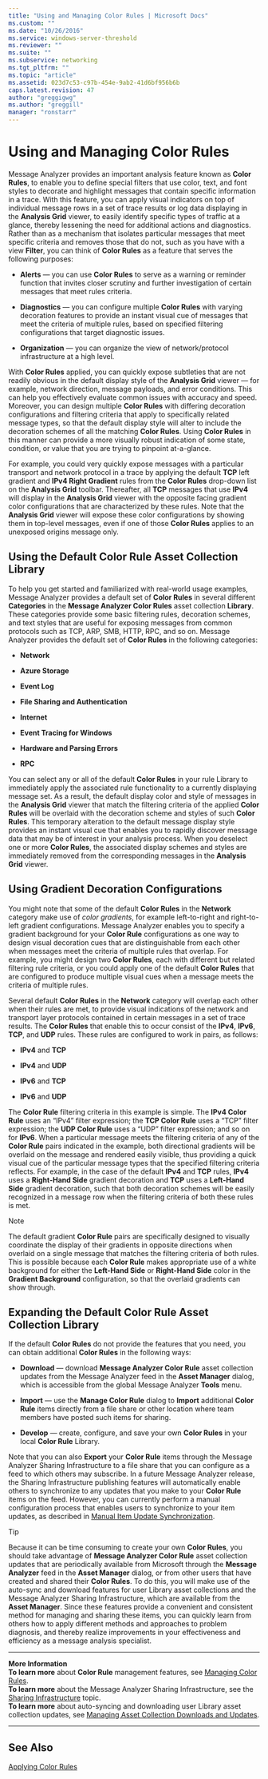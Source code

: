 ```yaml
---
title: "Using and Managing Color Rules | Microsoft Docs"
ms.custom: ""
ms.date: "10/26/2016"
ms.service: windows-server-threshold
ms.reviewer: ""
ms.suite: ""
ms.subservice: networking
ms.tgt_pltfrm: ""
ms.topic: "article"
ms.assetid: 023d7c53-c97b-454e-9ab2-41d6bf956b6b
caps.latest.revision: 47
author: "greggigwg"
ms.author: "greggill"
manager: "ronstarr"
---
```


# Using and Managing Color Rules

Message Analyzer provides an important analysis feature known as  **Color Rules**, to enable you to define special filters that use color, text, and font styles to decorate and highlight messages that contain specific information in a trace. With this feature, you can apply visual indicators on top of individual message rows in a set of trace results or log data displaying in the **Analysis Grid** viewer, to easily identify specific types of traffic at a glance, thereby lessening the need for additional actions and diagnostics. Rather than as a mechanism that isolates particular messages that meet specific criteria and removes those that do not, such as you have with a view **Filter**, you can think of **Color Rules** as a feature that serves the following purposes:  
  
-   **Alerts** — you can use **Color Rules** to serve as a warning or reminder function that invites closer scrutiny and further investigation of certain messages that meet rules criteria.  
  
-   **Diagnostics** — you can configure multiple **Color Rules** with varying decoration features to provide an instant visual cue of messages that meet the criteria of multiple rules, based on specified filtering configurations that target diagnostic issues.  
  
-   **Organization** — you can organize the view of network/protocol infrastructure at a high level.  
  
With **Color Rules** applied, you can quickly expose subtleties that are not readily obvious in the default display style of the **Analysis Grid** viewer — for example, network direction, message payloads, and error conditions. This can help you effectively evaluate common issues with accuracy and speed. Moreover, you can design multiple **Color Rules** with differing decoration configurations and filtering criteria that apply to specifically related message types, so that the default display style will alter to include the decoration schemes of all the matching **Color Rules**. Using **Color Rules** in this manner can provide a more visually robust indication of some state, condition, or value that you are trying to pinpoint at-a-glance.  
  
For example, you could very quickly expose messages with a particular transport and network protocol in a trace by applying the default **TCP** left gradient and **IPv4 Right Gradient** rules from the **Color Rules** drop-down list on the **Analysis Grid** toolbar. Thereafter, all **TCP** messages that use **IPv4** will display in the **Analysis Grid** viewer with the opposite facing gradient color configurations that are characterized by these rules. Note that the **Analysis Grid** viewer will expose these color configurations by showing them in top-level messages, even if one of those **Color Rules** applies to an unexposed origins message only.  
  
## Using the Default Color Rule Asset Collection Library  

 To help you get started and familiarized with real-world usage examples, Message Analyzer provides a default set of **Color Rules** in several different **Categories** in the **Message Analyzer Color Rules** asset collection **Library**. These categories provide some basic filtering rules, decoration schemes, and text styles that are useful for exposing messages from common protocols such as TCP, ARP, SMB, HTTP, RPC, and so on. Message Analyzer provides the default set of **Color Rules** in the following categories:  
  
-   **Network**  
  
-   **Azure Storage**  
  
-   **Event Log**  
  
-   **File Sharing and Authentication**  
  
-   **Internet**  
  
-   **Event Tracing for Windows**  
  
-   **Hardware and Parsing Errors**  
  
-   **RPC**  
  
You can select any or all of the default **Color Rules** in your rule Library to immediately apply the associated rule functionality to a currently displaying message set. As a result, the default display color and style of messages in the **Analysis Grid** viewer that match the filtering criteria of the applied **Color Rules** will be overlaid with the decoration scheme and styles of such **Color Rules**. This temporary alteration to the default message display style provides an instant visual cue that enables you to rapidly discover message data that may be of interest in your analysis process. When you deselect one or more **Color Rules**, the associated display schemes and styles are immediately removed from the corresponding messages in the **Analysis Grid** viewer.  
  
<a name="BKMK_UsingGradientDecorations"></a>   
## Using Gradient Decoration Configurations  
 You might note that some of the default **Color Rules** in the **Network** category make use of *color gradients*, for example left-to-right and right-to-left gradient configurations. Message Analyzer enables you to specify a gradient background for your **Color Rule** configurations as one way to design visual decoration cues that are distinguishable from each other when messages meet the criteria of multiple rules that overlap. For example, you might design two **Color Rules**, each with different but related filtering rule criteria, or you could apply one of the default **Color Rules** that are configured to produce multiple visual cues when a message meets the criteria of multiple rules.  
  
 Several default **Color Rules** in the **Network** category will overlap each other when their rules are met, to provide visual indications of the network and transport layer protocols contained in certain messages in a set of trace results. The **Color Rules** that enable this to occur consist of the **IPv4**, **IPv6**, **TCP**, and **UDP** rules. These rules are configured to work in pairs, as follows:  
  
-   **IPv4** and **TCP**  
  
-   **IPv4** and **UDP**  
  
-   **IPv6** and **TCP**  
  
-   **IPv6** and **UDP**  
  
The **Color Rule** filtering criteria in this example is simple. The **IPv4 Color Rule** uses an “IPv4” filter expression; the **TCP Color Rule** uses a “TCP” filter expression; the **UDP Color Rule** uses a “UDP” filter expression; and so on for **IPv6**. When a particular message meets the filtering criteria of any of the **Color Rule** pairs indicated in the example, both directional gradients will be overlaid on the message and rendered easily visible, thus providing a quick visual cue of the particular message types that the specified filtering criteria reflects. For example, in the case of the default **IPv4** and **TCP** rules, **IPv4** uses a **Right-Hand Side** gradient decoration and **TCP** uses a **Left-Hand Side** gradient decoration, such that both decoration schemes will be easily recognized in a message row when the filtering criteria of both these rules is met.  
  
> [!NOTE]
>  The default gradient **Color Rule** pairs are specifically designed to visually coordinate the display of their gradients in opposite directions when overlaid on a single message that matches the filtering criteria of both rules. This is possible because each **Color Rule** makes appropriate use of a white background for either the **Left-Hand Side** or **Right-Hand Side** color in the **Gradient Background** configuration, so that the overlaid gradients can show through.  
  
## Expanding the Default Color Rule Asset Collection Library  

 If the default **Color Rules** do not provide the features that you need, you can obtain additional **Color Rules** in the following ways:  
  
-   **Download** — download **Message Analyzer Color Rule** asset collection updates from the Message Analyzer feed in the **Asset Manager** dialog, which is accessible from the global Message Analyzer **Tools** menu.  
  
-   **Import** — use the **Manage Color Rule** dialog to **Import** additional **Color Rule** items directly from a file share or other location where team members have posted such items for sharing.  
  
-   **Develop** — create, configure, and save your own **Color Rules** in your local **Color Rule** Library.  
  
Note that you can also **Export** your **Color Rule** items through the Message Analyzer Sharing Infrastructure to a file share that you can configure as a feed to which others may subscribe. In a future Message Analyzer release, the Sharing Infrastructure publishing features will automatically enable others to synchronize to any updates that you make to your **Color Rule** items on the feed. However, you can currently perform a manual configuration process that enables users to synchronize to your item updates, as described in [Manual Item Update Synchronization](manual-item-update-synchronization.md).  
  
> [!TIP]
>  Because it can be time consuming to create your own **Color Rules**, you should take advantage of **Message Analyzer Color Rule** asset collection updates that are periodically available from Microsoft through the **Message Analyzer** feed in the **Asset Manager** dialog, or from other users that have created and shared their **Color Rules**. To do this, you will make use of the auto-sync and download features for user Library asset collections and the Message Analyzer Sharing Infrastructure, which are available from the **Asset Manager**. Since these features provide a convenient and consistent method for managing and sharing these items, you can quickly learn from others how to apply different methods and approaches to problem diagnosis, and thereby realize improvements in your effectiveness and efficiency as a message analysis specialist.  
  
---  
  
**More Information**   
**To learn more** about **Color Rule** management features, see [Managing Color Rules](managing-color-rules.md).  
**To learn more** about the Message Analyzer Sharing Infrastructure, see the [Sharing Infrastructure](sharing-infrastructure.md) topic.  
**To learn more** about auto-syncing and downloading user Library asset collection updates, see [Managing Asset Collection Downloads and Updates](managing-asset-collection-downloads-and-updates.md).  

---  
  
## See Also  

[Applying Color Rules](applying-color-rules.md)